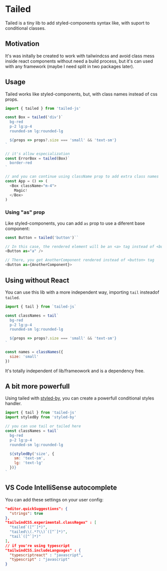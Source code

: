 # Tailed

Tailed is a tiny lib to add styled-components syntax like, with suport to conditional classes.

## Motivation

It's was initally be created to work with tailwindcss and avoid class mess inside react components without need a  build process, but it's can used with any framework (maybe I need split in two packages later).

## Usage

Tailed works like styled-components, but, with class names instead of css props.

```js
import { tailed } from 'tailed-js'

const Box = tailed('div')`
  bg-red
  p-2 lg:p-4
  rounded-sm lg:rounded-lg

  ${props => props?.size === 'small' && 'text-sm'}
`

// it's allow especialization
const ErrorBox = tailed(Box)`
  border-red
`

// and you can continue using className prop to add extra class names
const App = () => (
  <Box className="m-4">
    Magic!
  </Box>
)

```

### Using "as" prop

Like styled-components, you can add `as` prop to use a diferent base component:

```js
const Button = tailed('button')``

// In this case, the rendered element will be an <a> tag instead of <button>.
<Button as="a" />

// There, you get AnotherComponent rendered instead of <button> tag
<Button as={AnotherComponent}>
```

## Using without React

You can use this lib with a more independent way, importing `tail` insteadof `tailed`.

```js
import { tail } from `tailed-js`

const classNames = tail`
  bg-red
  p-2 lg:p-4
  rounded-sm lg:rounded-lg

  ${props => props?.size === 'small' && 'text-sm'}
`

const names = classNames({
  size: 'small'
})

```

It's totally independent of lib/frameowork and is a dependency free.

## A bit more powerfull

Using tailed with [styled-by](https://github.com/brunobertolini/styled-by), you can create a powerfull conditional styles handler.

```js
import { tail } from 'tailed-js'
import styledBy from 'styled-by'

// you can use tail or tailed here
const classNames = tail`
  bg-red
  p-2 lg:p-4
  rounded-sm lg:rounded-lg

  ${styledBy('size', {
    sm: 'text-sm',
    lg: 'text-lg'
  })}
`
```

## VS Code IntelliSense autocomplete

You can add these settings on your user config:

```json
"editor.quickSuggestions": {
  "strings": true
},
"tailwindCSS.experimental.classRegex" : [
  "tailed`([^`]*)",
  "tailed\\(.*?\\)`([^`]*)",
  "tail`([^`]*)"
],
// if you're using typescript
"tailwindCSS.includeLanguages" : {
  "typescriptreact" : "javascript",
  "typescript" : "javascript"
}
```
